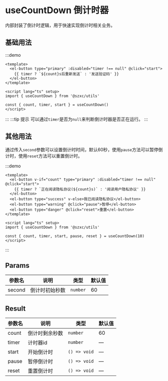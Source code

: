# useCountDown 倒计时器

内部封装了倒计时逻辑，用于快速实现倒计时相关业务。

## 基础用法

:::demo
```vue
<template>
  <el-button type="primary" :disabled="timer !== null" @click="start">
    {{ timer ? `${count}s后重新发送` : '发送验证码' }}
  </el-button>
</template>

<script lang="ts" setup>
import { useCountDown } from '@szxc/utils'

const { count, timer, start } = useCountDown()
</script>
```
:::
:::tip 提示
可以通过`timer`是否为`null`来判断倒计时器是否正在运行。
:::

## 其他用法

通过传入`second`参数可以设置倒计时时间，默认60秒，使用`pause`方法可以暂停倒计时，使用`reset`方法可以重置倒计时。

:::demo
```vue
<template>
  <el-button v-if="count" type="primary" :disabled="timer !== null" @click="start">
    {{ timer ? `正在阅读隐私协议(${count}s)` : '阅读用户隐私协议' }}
  </el-button>
  <el-button type="success" v-else>我已阅读隐私协议</el-button>
  <el-button type="warning" @click="pause">暂停</el-button>
  <el-button type="danger" @click="reset">重置</el-button>
</template>

<script lang="ts" setup>
import { useCountDown } from '@szxc/utils'

const { count, timer, start, pause, reset } = useCountDown(10)
</script>
```
:::

## Params

| 参数名 | 说明 | 类型  | 默认值 |
| ------ | ------ | ------ | ------ |
| second | 倒计时初始秒数 | `number` | 60 |

## Result

| 参数名 | 说明 | 类型 | 默认值 |
| ------ | ------ | ------ | ------ |
| count | 倒计时剩余秒数 | `number` | 60 |
| timer | 计时器id | `number` | — |
| start | 开始倒计时 | `() => void` | — |
| pause | 暂停倒计时 | `() => void` | — |
| reset | 重置倒计时 | `() => void` | — |